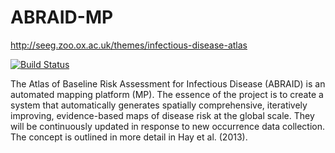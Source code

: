 ABRAID-MP
=========
http://seeg.zoo.ox.ac.uk/themes/infectious-disease-atlas

[![Build Status](https://travis-ci.org/SEEG-Oxford/ABRAID-MP.png?branch=travis-setup)](https://travis-ci.org/SEEG-Oxford/ABRAID-MP)

The Atlas of Baseline Risk Assessment for Infectious Disease (ABRAID) is an automated mapping platform (MP). The essence of the project is to create a system that automatically generates spatially comprehensive, iteratively improving, evidence-based maps of disease risk at the global scale. They will be continuously updated in response to new occurrence data collection. The concept is outlined in more detail in Hay et al. (2013).
